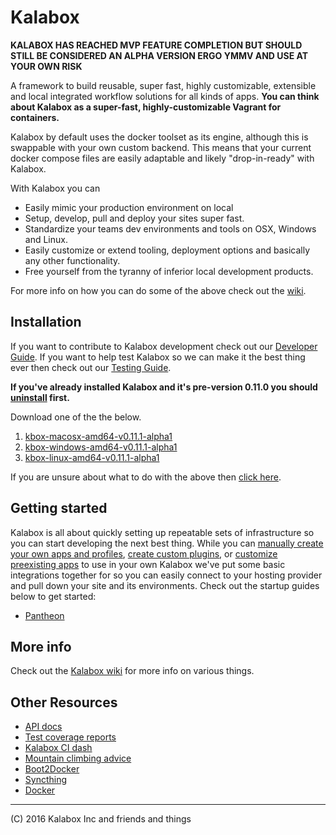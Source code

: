 # Kalabox

**KALABOX HAS REACHED MVP FEATURE COMPLETION BUT SHOULD STILL BE CONSIDERED AN ALPHA VERSION ERGO YMMV AND USE AT YOUR OWN RISK**

A framework to build reusable, super fast, highly customizable, extensible and local integrated workflow solutions for all kinds of apps. **You can think about Kalabox as a super-fast, highly-customizable Vagrant for containers.**

Kalabox by default uses the docker toolset as its engine, although this is
swappable with your own custom backend. This means that your current docker
compose files are easily adaptable and likely "drop-in-ready" with Kalabox.

With Kalabox you can

* Easily mimic your production environment on local
* Setup, develop, pull and deploy your sites super fast.
* Standardize your teams dev environments and tools on OSX, Windows and Linux.
* Easily customize or extend tooling, deployment options and basically any other functionality.
* Free yourself from the tyranny of inferior local development products.

For more info on how you can do some of the above check out the [wiki](https://github.com/kalabox/kalabox/wiki).

## Installation

If you want to contribute to Kalabox development check out our [Developer Guide](https://github.com/kalabox/kalabox/wiki/Contribution-Guide). If you want to help test Kalabox so we can make it the best thing ever then check out our [Testing Guide](https://github.com/kalabox/kalabox/wiki/Circle-of-Trust-Testing-Guide).

**If you've already installed Kalabox and it's pre-version 0.11.0 you should
[uninstall](https://github.com/kalabox/kalabox/wiki/Uninstalling-Kalabox/) first.**

Download one of the the below.

1. [kbox-macosx-amd64-v0.11.1-alpha1](https://github.com/kalabox/kalabox/releases/download/v0.11.1/kbox-osx-amd64-v0.11.1-alpha1)
2. [kbox-windows-amd64-v0.11.1-alpha1](https://github.com/kalabox/kalabox/releases/download/v0.11.1/kbox-win-amd64-v0.11.1-alpha1.exe)
3. [kbox-linux-amd64-v0.11.1-alpha1](https://github.com/kalabox/kalabox/releases/download/v0.11.1/kbox-linux-amd64-v0.11.1-alpha1)

If you are unsure about what to do with the above then [click here](https://github.com/kalabox/kalabox/wiki/Normal-Installation).

## Getting started

Kalabox is all about quickly setting up repeatable sets of infrastructure so you can start developing the next best thing. While you can [manually create your own apps and profiles](https://github.com/kalabox/kalabox/wiki/Creating-custom-apps), [create custom plugins](https://github.com/kalabox/kalabox/wiki/Plugin-System), or [customize preexisting apps](https://github.com/kalabox/kalabox/wiki/Customizing-apps) to use in your own Kalabox we've put some basic integrations together for so you can easily connect to your hosting provider and pull down your site and its environments. Check out the startup guides below to get started:

 * [Pantheon](https://github.com/kalabox/kalabox-app-pantheon)

## More info

Check out the [Kalabox wiki](https://github.com/kalabox/kalabox/wiki) for more info on various things.

## Other Resources

* [API docs](http://api.kalabox.me/)
* [Test coverage reports](http://coverage.kalabox.me/)
* [Kalabox CI dash](http://ci.kalabox.me/)
* [Mountain climbing advice](https://www.youtube.com/watch?v=tkBVDh7my9Q)
* [Boot2Docker](https://github.com/boot2docker/boot2docker)
* [Syncthing](https://github.com/syncthing/syncthing)
* [Docker](https://github.com/docker/docker)

-------------------------------------------------------------------------------------
(C) 2016 Kalabox Inc and friends and things


